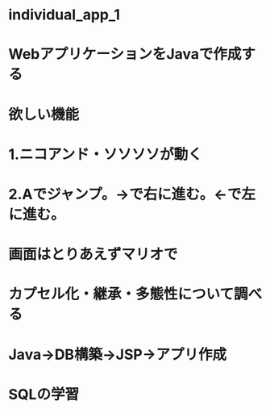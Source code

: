 # individual_app_1
# WebアプリケーションをJavaで作成する
# 欲しい機能
# 1.ニコアンド・ソソソソが動く
# 2.Aでジャンプ。→で右に進む。←で左に進む。
# 画面はとりあえずマリオで
# カプセル化・継承・多態性について調べる
# Java→DB構築→JSP→アプリ作成
# SQLの学習
